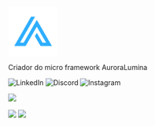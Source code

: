 
<a href="https://github.com/auroralumina">
    <img align="center" width="20%" src="https://raw.githubusercontent.com/AuroraLumina/.github/main/images/aurora.svg" />
</a>

Criador do micro framework AuroraLumina

<a href="https://www.linkedin.com/in/thalysmarcio/" style="text-decoration: none">
    <img src="https://img.shields.io/badge/linkedin-%230077B5.svg?style=for-the-badge&logo=linkedin&logoColor=white" alt="LinkedIn">
</a>
<a href="https://discordapp.com/users/810004618481893381" style="text-decoration: none">
    <img src="https://img.shields.io/badge/Discord-%235865F2.svg?style=for-the-badge&logo=discord&logoColor=white" alt="Discord">
</a>
<a href="https://www.instagram.com/thalysmarcio/" style="text-decoration: none">
    <img src="https://img.shields.io/badge/Instagram-%23E4405F.svg?style=for-the-badge&logo=Instagram&logoColor=white" alt="Instagram">
</a>

![](http://github-profile-summary-cards.vercel.app/api/cards/profile-details?username=thalysmarciobn&theme=transparent)

![](http://github-profile-summary-cards.vercel.app/api/cards/repos-per-language?username=thalysmarciobn&theme=transparent)
![](http://github-profile-summary-cards.vercel.app/api/cards/productive-time?username=thalysmarciobn&theme=transparent&utcOffset=8)
